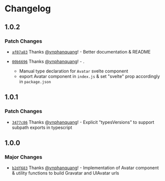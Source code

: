 # Changelog

## 1.0.2

### Patch Changes

- [`af07a83`](https://github.com/vnphanquang/svelte-put/commit/af07a8342e514063dd710c4fac8a998529605c14) Thanks [@vnphanquang](https://github.com/vnphanquang)! - Better documentation & README

* [`00b6696`](https://github.com/vnphanquang/svelte-put/commit/00b66966eb44b431be7d9d9ce1365f834f076e96) Thanks [@vnphanquang](https://github.com/vnphanquang)! - .

  - Manual type declaration for `Avatar` svelte component
  - export Avatar component in `index.js` & set "svelte" prop accordingly in `package.json`

## 1.0.1

### Patch Changes

- [`3477c86`](https://github.com/vnphanquang/svelte-put/commit/3477c8630ee2d6a4fe52959a8c4689cde94e97ff) Thanks [@vnphanquang](https://github.com/vnphanquang)! - Explicit "typesVersions" to support subpath exports in typescript

## 1.0.0

### Major Changes

- [`b2df683`](https://github.com/vnphanquang/svelte-put/commit/b2df683115ba48f3778a1daa4be1c05b37b4560c) Thanks [@vnphanquang](https://github.com/vnphanquang)! - Implementation of Avatar component & utility functions to build Gravatar and UIAvatar urls
